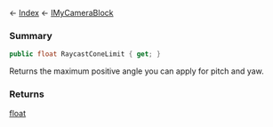 ← [Index](Api-Index) ← [IMyCameraBlock](Sandbox.ModAPI.Ingame.IMyCameraBlock)

### Summary

```csharp
public float RaycastConeLimit { get; }
```

Returns the maximum positive angle you can apply for pitch and yaw.

### Returns

[float](https://docs.microsoft.com/en-us/dotnet/api/system.single?view=netframework-4.6)

